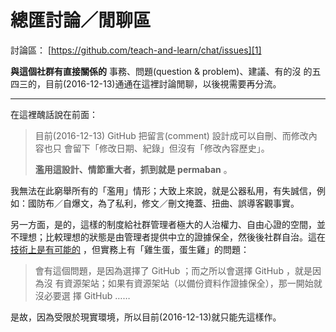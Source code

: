 ﻿# 總匯討論／閒聊區

討論區： [https://github.com/teach-and-learn/chat/issues][1]

[1]: https://github.com/teach-and-learn/chat/issues

 **與這個社群有直接關係的** 事務、問題(question & problem)、建議、有的沒
的五四三的，目前(2016-12-13)通通在這裡討論閒聊，以後視需要再分流。

---
在這裡醜話說在前面：

> 目前(2016-12-13) GitHub 把留言(comment) 設計成可以自刪、而修改內容也只
> 會留下「修改日期、紀錄」但沒有「修改內容歷史」。
>
> **濫用這設計、情節重大者，抓到就是 permaban** 。

我無法在此窮舉所有的「濫用」情形；大致上來說，就是公器私用，有失誠信，例
如：國防布／自爆文，為了私利，修文／刪文掩蓋、扭曲、誤導客觀事實。

另一方面，是的，這樣的制度給社群管理者極大的人治權力、自由心證的空間，並
不理想；比較理想的狀態是由管理者提供中立的證據保全，然後後社群自治。這在
[技術上是有可能的][2] ，但實務上有「雞生蛋，蛋生雞」的問題：

> 會有這個問題，是因為選擇了 GitHub ；而之所以會選擇 GitHub ，就是因為沒
> 有資源架站；如果有資源架站（以備份資料作證據保全），那一開始就沒必要選
> 擇 GitHub ……

[2]: https://developer.github.com/v3/activity/events/types/#issuecommentevent

是故，因為受限於現實環境，所以目前(2016-12-13)就只能先這樣作。
